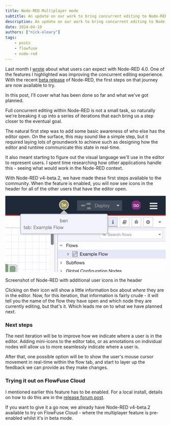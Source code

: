 ```yaml
---
title: Node-RED Multiplayer mode
subtitle: An update on our work to bring concurrent editing to Node-RED
description: An update on our work to bring concurrent editing to Node-RED
date: 2024-04-10
authors: ["nick-oleary"]
tags:
    - posts
    - flowfuse
    - node-red
---
```


Last month I [wrote](/blog/2024/03/looking-towards-node-red-4/) about what users
can expect with Node-RED 4.0. One of the features I highlighted was improving the
concurrent editing experience. With the recent [beta release](https://discourse.nodered.org/t/node-red-4-0-0-beta-2-released/87026) of Node-RED, the first
steps on that journey are now available to try.

In this post, I'll cover what has been done so far and what we've got planned.

<!--more-->


Full concurrent editing within Node-RED is not a small task, so naturally we're breaking it up into a series of iterations that each bring us a step closer to the eventual goal.

The natural first step was to add some basic awareness of who else has the editor open. On the surface, this may sound like a simple step, but it required laying lots of groundwork to achieve such as designing how the editor and runtime communicate this state in real-time.

It also meant starting to figure out the visual language we'll use in the editor to represent users. I spent time researching how other applications handle this - seeing what would work in the Node-RED context.

With Node-RED v4-beta.2, we have made these first steps available to the community. When the feature is enabled, you will now see icons in the header for all of the other users that have the editor open. 

![Screenshot of Node-RED with additional user icons in the header](images/nr-multiplayer.png)
<figcaption>Screenshot of Node-RED with additional user icons in the header</figcaption>

Clicking on their icon will show a little information box about *where* they are in the editor. Now, for this iteration, that information is fairly crude - it will tell you the name of the flow they have open and which node they are currently editing, but that's it. Which leads me on to what we have planned next.

### Next steps

The next iteration will be to improve how we indicate where a user is in the editor. Adding mini-icons to the editor tabs, or as annotations on individual nodes will allow us to more seamlessly indicate where a user is.

After that, one possible option will be to show the user's mouse cursor movement in real-time within the flow tab, and start to layer up the feedback we can provide as they make changes.

### Trying it out on FlowFuse Cloud

I mentioned earlier this feature has to be enabled. For a local install, details on how to do this are in the [release forum post](https://discourse.nodered.org/t/node-red-4-0-0-beta-2-released/87026#introducing-multiplayer-mode-2).

If you want to give it a go now, we already have Node-RED v4-beta.2 available to try on FlowFuse Cloud - where the multiplayer feature is pre-enabled whilst it's in beta mode.

